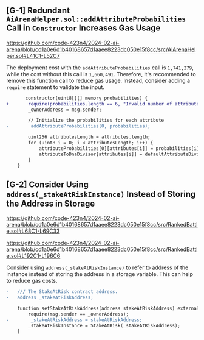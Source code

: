 ## [G-1] Redundant `AiArenaHelper.sol::addAttributeProbabilities` Call in `Constructor` Increases Gas Usage

https://github.com/code-423n4/2024-02-ai-arena/blob/cd1a0e6d1b40168657d1aaee8223dc050e15f8cc/src/AiArenaHelper.sol#L41C1-L52C7

The deployment cost with the `addAttributeProbabilities` call is `1,741,279`, while the cost without this call is `1,660,491`. Therefore, it's recommended to remove this function call to reduce gas usage. Instead, consider adding a `require` statement to validate the input.

```diff
       constructor(uint8[][] memory probabilities) {
+       require(probabilities.length == 6, "Invalid number of attribute arrays");
        _ownerAddress = msg.sender;

        // Initialize the probabilities for each attribute
-        addAttributeProbabilities(0, probabilities); 

        uint256 attributesLength = attributes.length;
        for (uint8 i = 0; i < attributesLength; i++) {
            attributeProbabilities[0][attributes[i]] = probabilities[i];
            attributeToDnaDivisor[attributes[i]] = defaultAttributeDivisor[i];
        }
    }
```

## [G-2] Consider Using `address(_stakeAtRiskInstance)` Instead of Storing the Address in Storage

https://github.com/code-423n4/2024-02-ai-arena/blob/cd1a0e6d1b40168657d1aaee8223dc050e15f8cc/src/RankedBattle.sol#L68C1-L69C33

https://github.com/code-423n4/2024-02-ai-arena/blob/cd1a0e6d1b40168657d1aaee8223dc050e15f8cc/src/RankedBattle.sol#L192C1-L196C6

Consider using `address(_stakeAtRiskInstance)` to refer to address of the instance instead of storing the address in a storage variable. This can help to reduce gas costs.

```diff
-   /// The StakeAtRisk contract address.
-   address _stakeAtRiskAddress;
```

```diff
    function setStakeAtRiskAddress(address stakeAtRiskAddress) external {
        require(msg.sender == _ownerAddress);
-        _stakeAtRiskAddress = stakeAtRiskAddress;
        _stakeAtRiskInstance = StakeAtRisk(_stakeAtRiskAddress);
    }

```